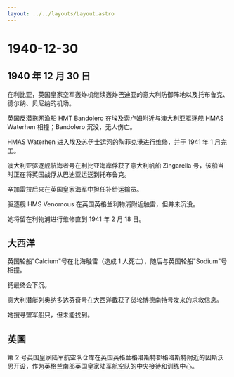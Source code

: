 ```yaml
---
layout: ../../layouts/Layout.astro
---
```


# 1940-12-30

## 1940 年 12 月 30 日

在利比亚，英国皇家空军轰炸机继续轰炸巴迪亚的意大利防御阵地以及托布鲁克、德尔纳、贝尼纳的机场。

英国反潜拖网渔船 HMT Bandolero 在埃及索卢姆附近与澳大利亚驱逐舰 HMAS
Waterhen 相撞；Bandolero 沉没，无人伤亡。

HMAS Waterhen 进入埃及苏伊士运河的陶菲克港进行维修，并于 1941 年 1
月完工。

澳大利亚驱逐舰航海者号在利比亚海岸俘获了意大利帆船 Zingarella
号，该船当时正在将英国战俘从巴迪亚运送到托布鲁克。

辛加雷拉后来在英国皇家海军中担任补给运输员。

驱逐舰 HMS Venomous 在英国英格兰利物浦附近触雷，但并未沉没。

她将留在利物浦进行维修直到 1941 年 2 月 18 日。

## 大西洋

英国轮船"Calcium"号在北海触雷（造成 1
人死亡），随后与英国轮船"Sodium"号相撞。

钙最终会下沉。

意大利潜艇列奥纳多达芬奇号在大西洋截获了货轮博德南特号发来的求救信息。

她搜寻盟军船只，但未能找到。

## 英国

第 2
号英国皇家陆军航空队仓库在英国英格兰格洛斯特郡格洛斯特附近的因斯沃思开设，作为英格兰南部英国皇家陆军航空队的中央接待和训练中心。